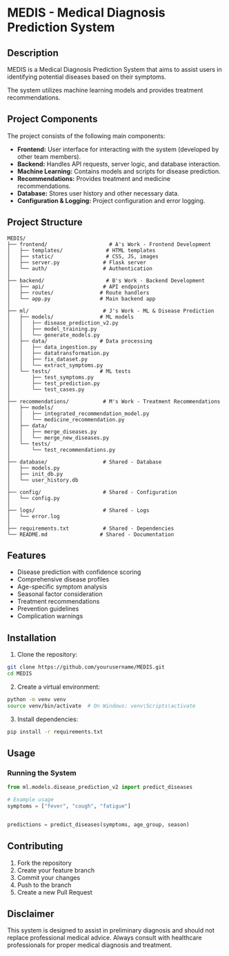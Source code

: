 # MEDIS - Medical Diagnosis Prediction System

## Description
MEDIS is a Medical Diagnosis Prediction System that aims to assist users in identifying potential diseases based on their symptoms. 

The system utilizes machine learning models and provides treatment recommendations.

## Project Components
The project consists of the following main components:

-   **Frontend:** User interface for interacting with the system (developed by other team members).
-   **Backend:** Handles API requests, server logic, and database interaction.
-   **Machine Learning:** Contains models and scripts for disease prediction.
-   **Recommendations:** Provides treatment and medicine recommendations.
-   **Database:** Stores user history and other necessary data.
-   **Configuration & Logging:** Project configuration and error logging.

## Project Structure
```
MEDIS/
├── frontend/                    # A's Work - Frontend Development
│   ├── templates/              # HTML templates
│   ├── static/                 # CSS, JS, images
│   ├── server.py              # Flask server
│   └── auth/                  # Authentication
│
├── backend/                    # B's Work - Backend Development
│   ├── api/                   # API endpoints
│   ├── routes/               # Route handlers
│   └── app.py                # Main backend app
│
├── ml/                        # J's Work - ML & Disease Prediction
│   ├── models/               # ML models
│   │   ├── disease_prediction_v2.py
│   │   ├── model_training.py
│   │   └── generate_models.py
│   ├── data/                 # Data processing
│   │   ├── data_ingestion.py
│   │   ├── datatransformation.py
│   │   ├── fix_dataset.py
│   │   └── extract_symptoms.py
│   └── tests/                # ML tests
│       ├── test_symptoms.py
│       ├── test_prediction.py
│       └── test_cases.py
│
├── recommendations/           # M's Work - Treatment Recommendations
│   ├── models/
│   │   ├── integrated_recommendation_model.py
│   │   └── medicine_recommendation.py
│   ├── data/
│   │   ├── merge_diseases.py
│   │   └── merge_new_diseases.py
│   └── tests/
│       └── test_recommendations.py
│
├── database/                  # Shared - Database
│   ├── models.py
│   ├── init_db.py
│   └── user_history.db
│
├── config/                    # Shared - Configuration
│   └── config.py
│
├── logs/                      # Shared - Logs
│   └── error.log
│
├── requirements.txt           # Shared - Dependencies
└── README.md                 # Shared - Documentation
```

## Features
- Disease prediction with confidence scoring
- Comprehensive disease profiles
- Age-specific symptom analysis
- Seasonal factor consideration
- Treatment recommendations
- Prevention guidelines
- Complication warnings

## Installation

1. Clone the repository:
```bash
git clone https://github.com/yourusername/MEDIS.git
cd MEDIS
```

2. Create a virtual environment:
```bash
python -m venv venv
source venv/bin/activate  # On Windows: venv\Scripts\activate
```

3. Install dependencies:
```bash
pip install -r requirements.txt
```

## Usage

### Running the System
```python
from ml.models.disease_prediction_v2 import predict_diseases

# Example usage
symptoms = ["fever", "cough", "fatigue"]


predictions = predict_diseases(symptoms, age_group, season)
```
## Contributing
1. Fork the repository
2. Create your feature branch
3. Commit your changes
4. Push to the branch
5. Create a new Pull Request

## Disclaimer
This system is designed to assist in preliminary diagnosis and should not replace professional medical advice. Always consult with healthcare professionals for proper medical diagnosis and treatment.

